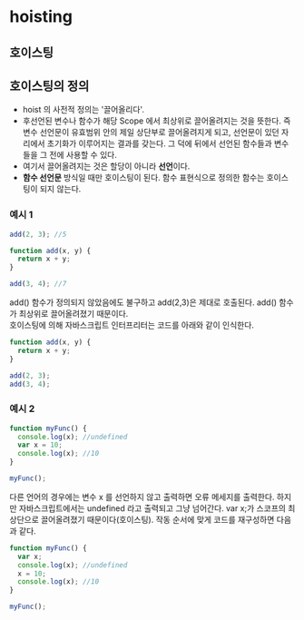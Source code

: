 # hoisting

## 호이스팅

## 호이스팅의 정의

* hoist 의 사전적 정의는 '끌어올리다'.
* 후선언된 변수나 함수가 해당 Scope 에서 최상위로 끌어올려지는 것을 뜻한다. 즉 변수 선언문이 유효범위 안의 제일 상단부로 끌어올려지게 되고, 선언문이 있던 자리에서 초기화가 이루어지는 결과를 갖는다. 그 덕에 뒤에서 선언된 함수들과 변수들을 그 전에 사용할 수 있다.
* 여기서 끌어올려지는 것은 할당이 아니라 **선언**이다.
* **함수 선언문** 방식일 때만 호이스팅이 된다. 함수 표현식으로 정의한 함수는 호이스팅이 되지 않는다.

### 예시 1

```javascript
add(2, 3); //5

function add(x, y) {
  return x + y;
}

add(3, 4); //7
```

add\(\) 함수가 정의되지 않았음에도 불구하고 add\(2,3\)은 제대로 호출된다. add\(\) 함수가 최상위로 끌어올려졌기 때문이다.  
호이스팅에 의해 자바스크립트 인터프리터는 코드를 아래와 같이 인식한다.

```javascript
function add(x, y) {
  return x + y;
}

add(2, 3);
add(3, 4);
```

### 예시 2

```javascript
function myFunc() {
  console.log(x); //undefined
  var x = 10;
  console.log(x); //10
}

myFunc();
```

다른 언어의 경우에는 변수 x 를 선언하지 않고 출력하면 오류 메세지를 출력한다. 하지만 자바스크립트에서는 undefined 라고 출력되고 그냥 넘어간다. var x;가 스코프의 최상단으로 끌어올려졌기 때문이다\(호이스팅\). 작동 순서에 맞게 코드를 재구성하면 다음과 같다.

```javascript
function myFunc() {
  var x;
  console.log(x); //undefined
  x = 10;
  console.log(x); //10
}

myFunc();
```

